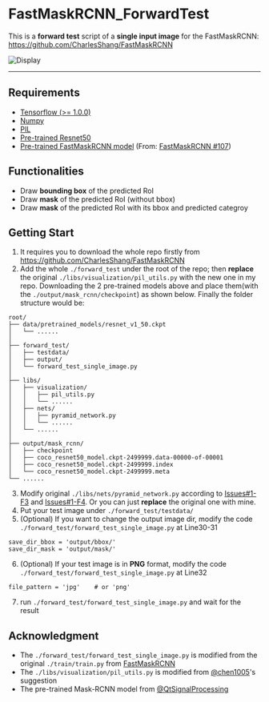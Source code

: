 # FastMaskRCNN_ForwardTest

This is a __forward test__ script of a __single input image__ for the FastMaskRCNN: https://github.com/CharlesShang/FastMaskRCNN

![Display](https://github.com/MarkMoHR/FastMaskRCNN_ForwardTest/raw/master/assets/display.png)

---
## Requirements
- [Tensorflow (>= 1.0.0)](https://www.tensorflow.org/install/install_linux)
- [Numpy](https://github.com/numpy/numpy/blob/master/INSTALL.rst.txt)
- [PIL](http://pythonware.com/products/pil/)
- [Pre-trained Resnet50](http://download.tensorflow.org/models/resnet_v1_50_2016_08_28.tar.gz)
- [Pre-trained FastMaskRCNN model](https://drive.google.com/open?id=0B0J4gcV0gfL4U1NadkllSndKbFk) (From: [FastMaskRCNN #107](https://github.com/CharlesShang/FastMaskRCNN/issues/107#issuecomment-325446700))

## Functionalities
- Draw __bounding box__ of the predicted RoI
- Draw __mask__ of the predicted RoI (without bbox)
- Draw __mask__ of the predicted RoI with its bbox and predicted categroy

## Getting Start
1. It requires you to download the whole repo firstly from https://github.com/CharlesShang/FastMaskRCNN
2. Add the whole `./forward_test` under the root of the repo; then __replace__ the original `./libs/visualization/pil_utils.py` with the new one in my repo. Downloading the 2 pre-trained models above and place them(with the `./output/mask_rcnn/checkpoint`) as shown below. Finally the folder structure would be:
```
root/
├── data/pretrained_models/resnet_v1_50.ckpt
│   └── ......
│
├── forward_test/
│   ├── testdata/
│   ├── output/
│   └── forward_test_single_image.py
│
├── libs/
│   ├── visualization/
│   │   ├── pil_utils.py
│   │   └── ......
│   ├── nets/
│   │   ├── pyramid_network.py
│   │   └── ......
│   └── ......
│
├── output/mask_rcnn/
│   ├── checkpoint
│   ├── coco_resnet50_model.ckpt-2499999.data-00000-of-00001
│   ├── coco_resnet50_model.ckpt-2499999.index
│   └── coco_resnet50_model.ckpt-2499999.meta
└── ......

```
3. Modify original `./libs/nets/pyramid_network.py` according to [Issues#1-F3](https://github.com/MarkMoHR/FastMaskRCNN_ForwardTest/issues/1#issuecomment-354275222) and [Issues#1-F4](https://github.com/MarkMoHR/FastMaskRCNN_ForwardTest/issues/1#issuecomment-354277301). Or you can just __replace__ the original one with mine.
4. Put your test image under `./forward_test/testdata/`
5. (Optional) If you want to change the output image dir, modify the code `./forward_test/forward_test_single_image.py` at Line30-31
```
save_dir_bbox = 'output/bbox/'
save_dir_mask = 'output/mask/'
```
6. (Optional) If your test image is in __PNG__ format, modify the code `./forward_test/forward_test_single_image.py` at Line32
```
file_pattern = 'jpg'    # or 'png'
```
7. run `./forward_test/forward_test_single_image.py` and wait for the result

## Acknowledgment
- The `./forward_test/forward_test_single_image.py` is modified from the original `./train/train.py` from [FastMaskRCNN](https://github.com/CharlesShang/FastMaskRCNN)
- The `./libs/visualization/pil_utils.py` is modified from [@chen1005](https://github.com/CharlesShang/FastMaskRCNN/issues/26#issuecomment-319184033)'s suggestion
- The pre-trained Mask-RCNN model from [@QtSignalProcessing](https://github.com/CharlesShang/FastMaskRCNN/issues/107#issuecomment-325446700)
